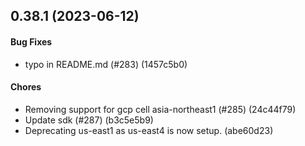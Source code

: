 ## 0.38.1 (2023-06-12)

#### Bug Fixes

* typo in README.md (#283) (1457c5b0)

#### Chores

* Removing support for gcp cell asia-northeast1 (#285) (24c44f79)
* Update sdk (#287) (b3c5e5b9)
* Deprecating us-east1 as us-east4 is now setup. (abe60d23)

